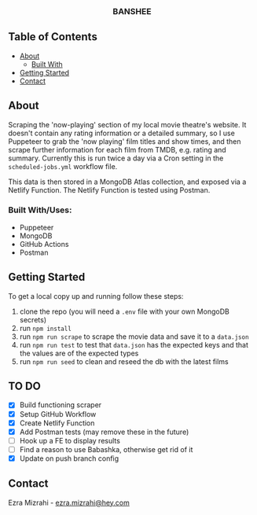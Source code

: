 <br />
<p align="center">
  <h3 align="center">BANSHEE</h3>
</p>

## Table of Contents

* [About](#about)
  * [Built With](#built-with)
* [Getting Started](#getting-started)
* [Contact](#contact)


## About

Scraping the 'now-playing' section of my local movie theatre's website. It doesn't contain any rating information or a detailed summary, so I use Puppeteer to grab the 'now playing' film titles and show times, and then scrape further information for each film from TMDB, e.g. rating and summary. Currently this is run twice a day via a Cron setting in the `scheduled-jobs.yml` workflow file.

This data is then stored in a MongoDB Atlas collection, and exposed via a Netlify Function. The Netlify Function is tested using Postman.

### Built With/Uses:

* Puppeteer
* MongoDB
* GitHub Actions
* Postman

## Getting Started

To get a local copy up and running follow these steps:

1. clone the repo (you will need a `.env` file with your own MongoDB secrets)
2. run `npm install`
3. run `npm run scrape` to scrape the movie data and save it to a `data.json`
4. run `npm run test` to test that `data.json` has the expected keys and that the values are of the expected types
5. run `npm run seed` to clean and reseed the db with the latest films

## TO DO

- [x] Build functioning scraper
- [x] Setup GitHub Workflow
- [x] Create Netlify Function
- [x] Add Postman tests (may remove these in the future)
- [ ] Hook up a FE to display results
- [ ] Find a reason to use Babashka, otherwise get rid of it
- [x] Update on push branch config

## Contact

Ezra Mizrahi - ezra.mizrahi@hey.com